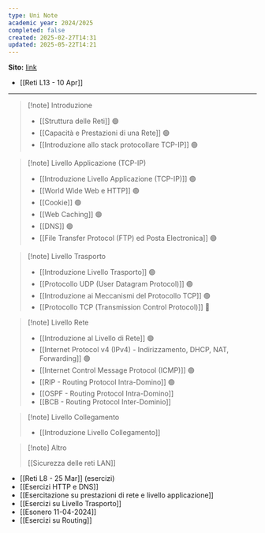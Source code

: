```yaml
---
type: Uni Note
academic year: 2024/2025
completed: false
created: 2025-02-27T14:31
updated: 2025-05-22T14:21
---
```

**Sito:** [link](https://classroom.google.com/c/MjEzMzIzMjE4MDBa)

- [[Reti L13 - 10 Apr]]

---

>[!note] Introduzione
>- [[Struttura delle Reti]] 🟢
>- [[Capacità e Prestazioni di una Rete]] 🟢
>- [[Introduzione allo stack protocollare TCP-IP]] 🟢

>[!note] Livello Applicazione (TCP-IP)
>- [[Introduzione Livello Applicazione (TCP-IP)]] 🟢
>- [[World Wide Web e HTTP]] 🟢
>- [[Cookie]] 🟢
>- [[Web Caching]] 🟢
>- [[DNS]] 🟢
>- [[File Transfer Protocol (FTP) ed Posta Electronica]] 🟢

>[!note] Livello Trasporto
>
>- [[Introduzione Livello Trasporto]] 🟢
>- [[Protocollo UDP (User Datagram Protocol)]] 🟢
>- [[Introduzione ai Meccanismi del Protocollo TCP]] 🟢
>- [[Protocollo TCP (Transmission Control Protocol)]] 🔴

>[!note] Livello Rete
>
>- [[Introduzione al Livello di Rete]] 🟢
>- [[Internet Protocol v4 (IPv4) - Indirizzamento, DHCP, NAT, Forwarding]] 🟢
>- [[Internet Control Message Protocol (ICMP)]] 🟢
>- [[RIP - Routing Protocol Intra-Domino]] 🟢
>- [[OSPF - Routing Protocol Intra-Domino]]
>- [[BCB - Routing Protocol Inter-Dominio]]

>[!note] Livello Collegamento
>
>- [[Introduzione Livello Collegamento]]

>[!note] Altro
>
>[[Sicurezza delle reti LAN]]


- [[Reti L8 - 25 Mar]] (esercizi)
- [[Esercizi HTTP e DNS]]
- [[Esercitazione su prestazioni di rete e livello applicazione]]
- [[Esercizi su Livello Trasporto]]
- [[Esonero 11-04-2024]]
- [[Esercizi su Routing]]